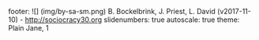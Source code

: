 footer: ![] (img/by-sa-sm.png) B. Bockelbrink, J. Priest, L. David (v2017-11-10) - <http://sociocracy30.org>
slidenumbers: true
autoscale: true
theme: Plain Jane, 1

<!-- INSERT-CONTENT -->
